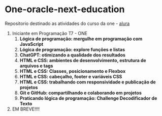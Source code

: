 # One-oracle-next-education

Repositorio destinado as atividades do curso da one - [alura](https://cursos.alura.com.br/user/renatomoura-ms) 

1. Iniciante em Programação T7 - ONE
   1. **Lógica de programação: mergulhe em programação com JavaScript**
   2. **Lógica de programação: explore funções e listas**
   3. **ChatGPT: otimizando a qualidade dos resultados**
   4. **HTML e CSS: ambientes de desenvolvimento, estrutura de arquivos e tags**
   5. **HTML e CSS: Classes, posicionamento e Flexbox**
   6. **HTML e CSS: cabeçalho, footer e variáveis CSS**
   7. **HTML e CSS: trabalhando com responsividade e publicação de projetos**
   8. **Git e GitHub: compartilhando e colaborando em projetos**
   9. **Praticando lógica de programação: Challenge Decodificador de Texto**
2. EM BREVE!!!!
